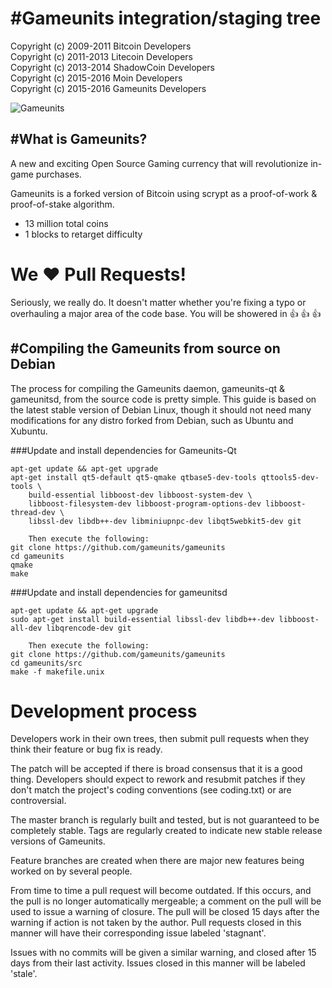 #Gameunits integration/staging tree
================================
Copyright (c) 2009-2011 Bitcoin Developers<br>
Copyright (c) 2011-2013 Litecoin Developers<br>
Copyright (c) 2013-2014 ShadowCoin Developers<br>
Copyright (c) 2015-2016 Moin Developers<br>
Copyright (c) 2015-2016 Gameunits Developers<br>

![Gameunits](http://i.imgur.com/Cokp8iC.png)

#What is Gameunits?
----------------
A new and exciting Open Source Gaming currency that will revolutionize in-game purchases.

Gameunits is a forked version of Bitcoin using scrypt as a proof-of-work & proof-of-stake algorithm.
 - 13 million total coins
 - 1 blocks to retarget difficulty

# We :heart: Pull Requests!
Seriously, we really do.  It doesn't matter whether you're fixing a typo or overhauling a major area of the code base.  You will be showered in :thumbsup: :thumbsup: :thumbsup:<br>

#Compiling the Gameunits from source on Debian
-----------------------------------------------------
The process for compiling the Gameunits daemon, gameunits-qt & gameunitsd, from the source code is pretty simple. This guide is based on the latest stable version of Debian Linux, though it should not need many modifications for any distro forked from Debian, such as Ubuntu and Xubuntu.

###Update and install dependencies for Gameunits-Qt

```
apt-get update && apt-get upgrade
apt-get install qt5-default qt5-qmake qtbase5-dev-tools qttools5-dev-tools \
    build-essential libboost-dev libboost-system-dev \
    libboost-filesystem-dev libboost-program-options-dev libboost-thread-dev \
    libssl-dev libdb++-dev libminiupnpc-dev libqt5webkit5-dev git

	Then execute the following:
git clone https://github.com/gameunits/gameunits
cd gameunits
qmake
make
```

###Update and install dependencies for gameunitsd

```
apt-get update && apt-get upgrade
sudo apt-get install build-essential libssl-dev libdb++-dev libboost-all-dev libqrencode-dev git

	Then execute the following:
git clone https://github.com/gameunits/gameunits
cd gameunits/src
make -f makefile.unix
```

Development process
===========================

Developers work in their own trees, then submit pull requests when
they think their feature or bug fix is ready.

The patch will be accepted if there is broad consensus that it is a
good thing.  Developers should expect to rework and resubmit patches
if they don't match the project's coding conventions (see coding.txt)
or are controversial.

The master branch is regularly built and tested, but is not guaranteed
to be completely stable. Tags are regularly created to indicate new
stable release versions of Gameunits.

Feature branches are created when there are major new features being
worked on by several people.

From time to time a pull request will become outdated. If this occurs, and
the pull is no longer automatically mergeable; a comment on the pull will
be used to issue a warning of closure. The pull will be closed 15 days
after the warning if action is not taken by the author. Pull requests closed
in this manner will have their corresponding issue labeled 'stagnant'.

Issues with no commits will be given a similar warning, and closed after
15 days from their last activity. Issues closed in this manner will be 
labeled 'stale'.


